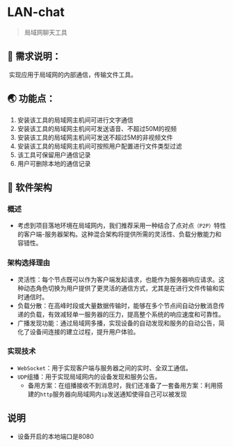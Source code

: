 # LAN-chat
> 局域网聊天工具

## :book: 需求说明：

​    实现应用于局域网的内部通信，传输文件工具。

## :earth_asia: 功能点：

1. 安装该工具的局域网主机间可进行文字通信
2. 安装该工具的局域网主机间可发送语音、不超过50M的视频
3. 安装该工具的局域网主机间可发送不超过5M的非视频文件
4. 安装该工具的局域网主机间可按照用户配置进行文件类型过滤
5. 该工具可保留用户通信记录
6. 用户可删除本地的通信记录

## :thinking: 软件架构 

### 概述

- 考虑到项目落地环境在局域网内，我们推荐采用一种结合了点对点`（P2P）`特性的客户端-服务器架构。这种混合架构将提供所需的灵活性、负载分散能力和容错性。

### 架构选择理由

- 灵活性：每个节点既可以作为客户端发起请求，也能作为服务器响应请求。这种动态角色切换为用户提供了更灵活的通信方式，尤其是在进行文件传输和实时通信时。
- 负载分散：在高峰时段或大量数据传输时，能够在多个节点间自动分散消息传递的负载，有效减轻单一服务器的压力，提高整个系统的响应速度和可靠性。
- 广播发现功能：通过局域网多播，实现设备的自动发现和服务的自动公告，简化了设备间连接的建立过程，提升用户体验。

### 实现技术

- `WebSocket`：用于实现客户端与服务器之间的实时、全双工通信。
- `UDP`组播：用于实现局域网内的设备发现和服务公告。
  - 备用方案：在组播接收不到消息时，我们还准备了一套备用方案：利用搭建的`http`服务器向局域网内`ip`发送通知使得自己可以被发现

## 说明

* 设备开启的本地端口是8080
